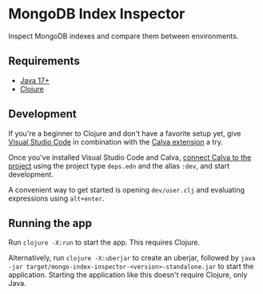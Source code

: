 # MongoDB Index Inspector

Inspect MongoDB indexes and compare them between environments.

## Requirements

* [Java 17+](https://adoptium.net/)
* [Clojure](https://clojure.org/)

## Development

If you're a beginner to Clojure and don't have a favorite setup yet, give [Visual Studio Code](https://code.visualstudio.com/) in combination with the [Calva extension](https://calva.io/) a try.

Once you've installed Visual Studio Code and Calva, [connect Calva to the project](https://calva.io/connect/) using the project type `deps.edn` and the alias `:dev`, and start development.

A convenient way to get started is opening `dev/user.clj` and evaluating expressions using `alt+enter`.

## Running the app

Run `clojure -X:run` to start the app.
This requires Clojure.

Alternatively, run `clojure -X:uberjar` to create an uberjar, followed by `java -jar target/mongo-index-inspector-<version>-standalone.jar` to start the application.
Starting the application like this doesn't require Clojure, only Java.
